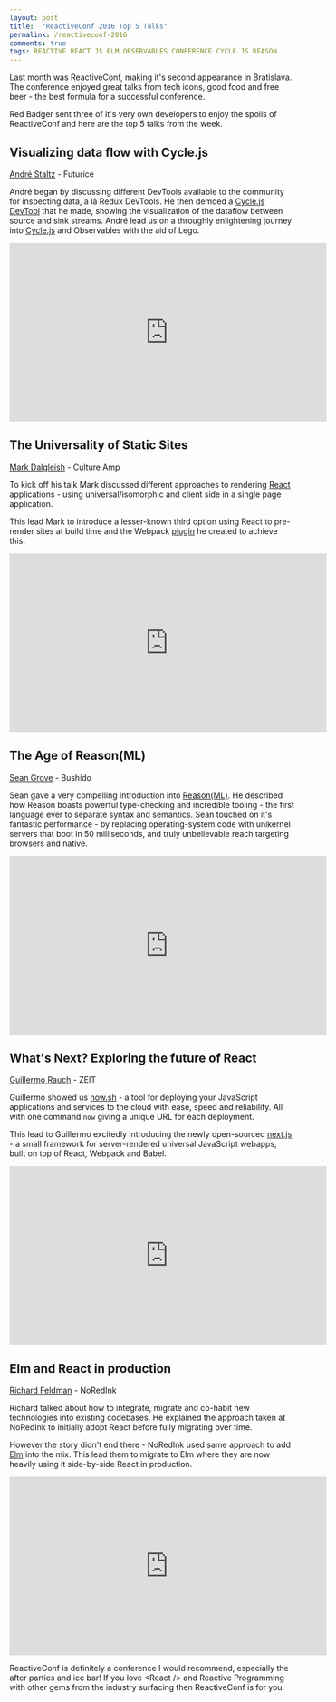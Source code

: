 ```yaml
---
layout: post
title:  "ReactiveConf 2016 Top 5 Talks"
permalink: /reactiveconf-2016
comments: true
tags: REACTIVE REACT JS ELM OBSERVABLES CONFERENCE CYCLE.JS REASON
---
```


Last month was ReactiveConf, making it's second appearance in Bratislava. The conference enjoyed great talks from tech icons, good food and free beer - the best formula for a successful conference.

Red Badger sent three of it's very own developers to enjoy the spoils of ReactiveConf and here are the top 5 talks from the week.

<!--excerpt_separator-->

## Visualizing data flow with Cycle.js

[André Staltz](https://twitter.com/andrestaltz) - Futurice

André began by discussing different DevTools available to the community for inspecting data, a là Redux DevTools. He then demoed a [Cycle.js DevTool](https://github.com/cyclejs/cyclejs/tree/master/devtool) that he made, showing the visualization of the dataflow between source and sink streams. André lead us on a throughly enlightening journey into [Cycle.js](https://cycle.js.org/) and Observables with the aid of Lego.

<iframe width="560" height="315" src="https://www.youtube-nocookie.com/embed/1Urj4TZ5BLI?rel=0&start=10073" frameborder="0" allowfullscreen></iframe>

## The Universality of Static Sites

[Mark Dalgleish](https://twitter.com/markdalgleish) - Culture Amp

To kick off his talk Mark discussed different approaches to rendering [React](https://facebook.github.io/react/) applications - using universal/isomorphic and client side in a single page application.

This lead Mark to introduce a lesser-known third option using React to pre-render sites at build time and the Webpack [plugin](https://github.com/markdalgleish/static-site-generator-webpack-plugin) he created to achieve this.

<iframe width="560" height="315" src="https://www.youtube-nocookie.com/embed/1Urj4TZ5BLI?rel=0&start=8075" frameborder="0" allowfullscreen></iframe>

## The Age of Reason(ML)

[Sean Grove](https://twitter.com/sgrove) - Bushido

Sean gave a very compelling introduction into [Reason(ML)](https://facebook.github.io/reason/). He described how Reason boasts powerful type-checking and incredible tooling - the first language ever to separate syntax and semantics. Sean touched on it's fantastic performance - by replacing operating-system code with unikernel servers that boot in 50 milliseconds, and truly unbelievable reach targeting browsers and native.

<iframe width="560" height="315" src="https://www.youtube-nocookie.com/embed/N9RbcP4iY90?rel=0&start=7444" frameborder="0" allowfullscreen></iframe>

## What's Next? Exploring the future of React

[Guillermo Rauch](https://twitter.com/rauchg) - ZEIT

Guillermo showed us [now.sh](https://zeit.co/now/) - a tool for deploying your JavaScript applications and services to the cloud with ease, speed and reliability. All with one command `now` giving a unique URL for each deployment.

This lead to Guillermo excitedly introducing the newly open-sourced [next.js](https://zeit.co/blog/next) - a small framework for server-rendered universal JavaScript webapps, built on top of React, Webpack and Babel.

<iframe width="560" height="315" src="https://www.youtube-nocookie.com/embed/N9RbcP4iY90?rel=0&start=11219" frameborder="0" allowfullscreen></iframe>

## Elm and React in production

[Richard Feldman](https://twitter.com/rtfeldman) - NoRedInk

Richard talked about how to integrate, migrate and co-habit new technologies into existing codebases. He explained the approach taken at NoRedInk to initially adopt React before fully migrating over time.

However the story didn't end there - NoRedInk used same approach to add [Elm](http://elm-lang.org/) into the mix. This lead them to migrate to Elm where they are now heavily using it side-by-side React in production.

<iframe width="560" height="315" src="https://www.youtube-nocookie.com/embed/N9RbcP4iY90?rel=0&start=30633" frameborder="0" allowfullscreen></iframe>

ReactiveConf is definitely a conference I would recommend, especially the after parties and ice bar! If you love \<React /> and Reactive Programming with other gems from the industry surfacing then ReactiveConf is for you.
